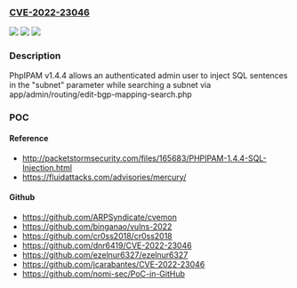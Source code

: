 ### [CVE-2022-23046](https://cve.mitre.org/cgi-bin/cvename.cgi?name=CVE-2022-23046)
![](https://img.shields.io/static/v1?label=Product&message=PhpIPAM&color=blue)
![](https://img.shields.io/static/v1?label=Version&message=n%2Fa&color=blue)
![](https://img.shields.io/static/v1?label=Vulnerability&message=SQL%20injection&color=brighgreen)

### Description

PhpIPAM v1.4.4 allows an authenticated admin user to inject SQL sentences in the "subnet" parameter while searching a subnet via app/admin/routing/edit-bgp-mapping-search.php

### POC

#### Reference
- http://packetstormsecurity.com/files/165683/PHPIPAM-1.4.4-SQL-Injection.html
- https://fluidattacks.com/advisories/mercury/

#### Github
- https://github.com/ARPSyndicate/cvemon
- https://github.com/binganao/vulns-2022
- https://github.com/cr0ss2018/cr0ss2018
- https://github.com/dnr6419/CVE-2022-23046
- https://github.com/ezelnur6327/ezelnur6327
- https://github.com/jcarabantes/CVE-2022-23046
- https://github.com/nomi-sec/PoC-in-GitHub

